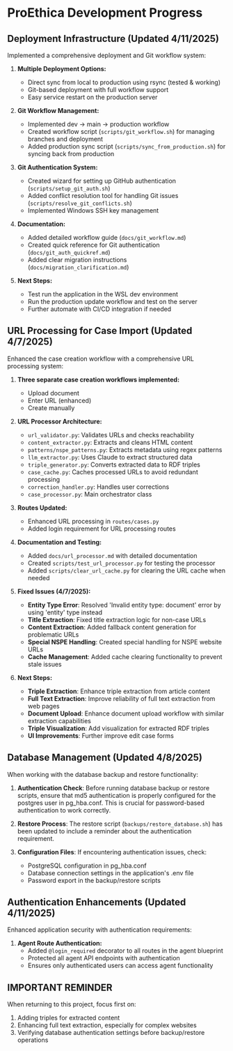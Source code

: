 # ProEthica Development Progress

## Deployment Infrastructure (Updated 4/11/2025)

Implemented a comprehensive deployment and Git workflow system:

1. **Multiple Deployment Options:**
   - Direct sync from local to production using rsync (tested & working)
   - Git-based deployment with full workflow support
   - Easy service restart on the production server

2. **Git Workflow Management:**
   - Implemented dev → main → production workflow
   - Created workflow script (`scripts/git_workflow.sh`) for managing branches and deployment
   - Added production sync script (`scripts/sync_from_production.sh`) for syncing back from production

3. **Git Authentication System:**
   - Created wizard for setting up GitHub authentication (`scripts/setup_git_auth.sh`)
   - Added conflict resolution tool for handling Git issues (`scripts/resolve_git_conflicts.sh`)
   - Implemented Windows SSH key management

4. **Documentation:**
   - Added detailed workflow guide (`docs/git_workflow.md`)
   - Created quick reference for Git authentication (`docs/git_auth_quickref.md`)
   - Added clear migration instructions (`docs/migration_clarification.md`)

5. **Next Steps:**
   - Test run the application in the WSL dev environment
   - Run the production update workflow and test on the server
   - Further automate with CI/CD integration if needed

## URL Processing for Case Import (Updated 4/7/2025)

Enhanced the case creation workflow with a comprehensive URL processing system:

1. **Three separate case creation workflows implemented:**
   - Upload document
   - Enter URL (enhanced)
   - Create manually

2. **URL Processor Architecture:**
   - `url_validator.py`: Validates URLs and checks reachability
   - `content_extractor.py`: Extracts and cleans HTML content
   - `patterns/nspe_patterns.py`: Extracts metadata using regex patterns
   - `llm_extractor.py`: Uses Claude to extract structured data
   - `triple_generator.py`: Converts extracted data to RDF triples 
   - `case_cache.py`: Caches processed URLs to avoid redundant processing
   - `correction_handler.py`: Handles user corrections
   - `case_processor.py`: Main orchestrator class
   
3. **Routes Updated:**
   - Enhanced URL processing in `routes/cases.py`
   - Added login requirement for URL processing routes

4. **Documentation and Testing:**
   - Added `docs/url_processor.md` with detailed documentation
   - Created `scripts/test_url_processor.py` for testing the processor
   - Added `scripts/clear_url_cache.py` for clearing the URL cache when needed

5. **Fixed Issues (4/7/2025):**
   - **Entity Type Error**: Resolved 'Invalid entity type: document' error by using 'entity' type instead
   - **Title Extraction**: Fixed title extraction logic for non-case URLs
   - **Content Extraction**: Added fallback content generation for problematic URLs
   - **Special NSPE Handling**: Created special handling for NSPE website URLs
   - **Cache Management**: Added cache clearing functionality to prevent stale issues

6. **Next Steps:**
   - **Triple Extraction**: Enhance triple extraction from article content
   - **Full Text Extraction**: Improve reliability of full text extraction from web pages
   - **Document Upload**: Enhance document upload workflow with similar extraction capabilities
   - **Triple Visualization**: Add visualization for extracted RDF triples
   - **UI Improvements**: Further improve edit case forms

## Database Management (Updated 4/8/2025)

When working with the database backup and restore functionality:

1. **Authentication Check**: Before running database backup or restore scripts, ensure that md5 authentication is properly configured for the postgres user in pg_hba.conf. This is crucial for password-based authentication to work correctly.

2. **Restore Process**: The restore script (`backups/restore_database.sh`) has been updated to include a reminder about the authentication requirement.

3. **Configuration Files**: If encountering authentication issues, check:
   - PostgreSQL configuration in pg_hba.conf
   - Database connection settings in the application's .env file
   - Password export in the backup/restore scripts

## Authentication Enhancements (Updated 4/11/2025)

Enhanced application security with authentication requirements:

1. **Agent Route Authentication:**
   - Added `@login_required` decorator to all routes in the agent blueprint
   - Protected all agent API endpoints with authentication
   - Ensures only authenticated users can access agent functionality

## IMPORTANT REMINDER
When returning to this project, focus first on:
1. Adding triples for extracted content
2. Enhancing full text extraction, especially for complex websites
3. Verifying database authentication settings before backup/restore operations
